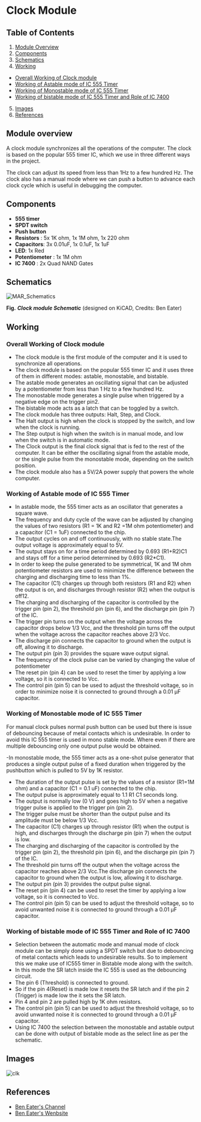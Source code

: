 # Clock Module
## Table of Contents
1.  [Module Overview](#module-overview)
2.  [Components](#components)
3.  [Schematics](#schematics)
4.  [Working](#working)
-   [Overall Working of Clock module](#overall-working-of-clock-module)
-   [Working of Astable mode of IC 555 Timer](#working-of-astable-mode-of-ic-555-timer)
-   [Working of Monostable mode of IC 555 Timer](#working-of-monostable-mode-of-ic-555-timer)
-   [Working of bistable mode of IC 555 Timer and Role of IC 7400](#working-of-bistable-mode-of-ic-555-timer-and-role-of-ic-7400)
5.  [Images](#images)
6.  [References](#references)
   
## Module overview

A clock module synchronizes all the operations of the computer. The clock is based on the popular 555 timer IC, which we use in three different ways in the project.

The clock can adjust its speed from less than 1Hz to a few hundred Hz. The clock also has a manual mode where we can push a button to advance each clock cycle which is useful in debugging the computer.

## Components
- **555 timer**
- **SPDT switch**
- **Push button**
- **Resistors** : 5x 1K ohm, 1x 1M ohm, 1x 220 ohm
- **Capacitors**: 3x 0.01uF, 1x 0.1uF, 1x 1uF
- **LED**: 1x Red
- **Potentiometer** : 1x 1M ohm
- **IC 7400** : 2x Quad NAND Gates

## Schematics

![MAR_Schematics](https://eater.net/schematics/clock.png)

**Fig.** ***Clock module Schematic*** (designed on KiCAD, Credits: Ben Eater)

## Working

### Overall Working of Clock module

- The clock module is the first module of the computer and it is used to synchronize all operations.
- The clock module is based on the popular 555 timer IC and it uses three of them in different modes: astable, monostable, and bistable.
- The astable mode generates an oscillating signal that can be adjusted by a potentiometer from less than 1 Hz to a few hundred Hz.
- The monostable mode generates a single pulse when triggered by a negative edge on the trigger pin2.
- The bistable mode acts as a latch that can be toggled by a switch.
- The clock module has three outputs: Halt, Step, and Clock.
- The Halt output is high when the clock is stopped by the switch, and low when the clock is running.
- The Step output is high when the switch is in manual mode, and low when the switch is in automatic mode.
- The Clock output is the final clock signal that is fed to the rest of the computer. It can be either the oscillating signal from the astable mode, or the single pulse from the monostable mode, depending on the switch position.
- The clock module also has a 5V/2A power supply that powers the whole computer.

### Working of Astable mode of IC 555 Timer

- In astable mode, the 555 timer acts as an oscillator that generates a square wave.
- The frequency and duty cycle of the wave can be adjusted by changing the values of two resistors (R1 = 1K and R2 =1M ohm potentiometer) and a capacitor (C1 = 1uF) connected to the chip.
- The output cycles on and off continuously, with no stable state.The output voltage is approximately equal to 5V.
- The output stays on for a time period determined by 0.693 (R1+R2)C1 and stays off for a time period determined by 0.693 (R2*C1).
- In order to keep the pulse generated to be symmetrical, 1K and 1M ohm potentiometer resistors are used to minimize the difference between the charging and discharging time to less than 1%.
- The capacitor (C1) charges up through both resistors (R1 and R2) when the output is on, and discharges through resistor (R2) when the output is off12.
- The charging and discharging of the capacitor is controlled by the trigger pin (pin 2), the threshold pin (pin 6), and the discharge pin (pin 7) of the IC.
- The trigger pin turns on the output when the voltage across the capacitor drops below 1/3 Vcc, and the threshold pin turns off the output when the voltage across the capacitor reaches above 2/3 Vcc.
- The discharge pin connects the capacitor to ground when the output is off, allowing it to discharge.
- The output pin (pin 3) provides the square wave output signal.
- The frequency of the clock pulse can be varied by changing the value of potentiometer
- The reset pin (pin 4) can be used to reset the timer by applying a low voltage, so it is connected to Vcc.
- The control pin (pin 5) can be used to adjust the threshold voltage, so in order to minimize noise it is connected to ground through a 0.01 μF capacitor.

### Working of Monostable mode of IC 555 Timer

For manual clock pulses normal push button can be used but there is issue of debouncing because of metal contacts which is undesirable. In order to avoid this IC 555 timer is used in mono stable mode.
Where even if there are multiple debouncing only one output pulse would be obtained.

-In monostable mode, the 555 timer acts as a one-shot pulse generator that produces a single output pulse of a fixed duration when triggered by the pushbutton which is pulled to 5V by 1K resistor.
- The duration of the output pulse is set by the values of a resistor (R1=1M ohm) and a capacitor (C1 = 0.1 uF) connected to the chip.
- The output pulse is approximately equal to 1.1 R1 C1 seconds long.
- The output is normally low (0 V) and goes high to 5V when a negative trigger pulse is applied to the trigger pin (pin 2).
- The trigger pulse must be shorter than the output pulse and its amplitude must be below 1/3 Vcc.
- The capacitor (C1) charges up through resistor (R1) when the output is high, and discharges through the discharge pin (pin 7) when the output is low.
- The charging and discharging of the capacitor is controlled by the trigger pin (pin 2), the threshold pin (pin 6), and the discharge pin (pin 7) of the IC.
- The threshold pin turns off the output when the voltage across the capacitor reaches above 2/3 Vcc.The discharge pin connects the capacitor to ground when the output is low, allowing it to discharge.
- The output pin (pin 3) provides the output pulse signal.
- The reset pin (pin 4) can be used to reset the timer by applying a low voltage, so it is connected to Vcc.
- The control pin (pin 5) can be used to adjust the threshold voltage, so to avoid unwanted noise it is connected to ground through a 0.01 μF capacitor.

### Working of bistable mode of IC 555 Timer and Role of IC 7400

- Selection between the automatic mode and manual mode of clock module can be simply done using a SPDT switch but due to debouncing of metal contacts which leads to undesirable results. So to implement this we make use of IC555 timer in Bistable mode along with the switch.
- In this mode the SR latch inside the IC 555 is used as the debouncing circuit.
- The pin 6 (Threshold) is connected to ground.
- So if the pin 4(Reset) is made low it resets the SR latch and if the pin 2 (Trigger) is made low the it sets the SR latch.
- Pin 4 and pin 2 are pulled  high by 1K ohm resistors.  
- The control pin (pin 5) can be used to adjust the threshold voltage, so to avoid unwanted noise it is connected to ground through a 0.01 μF capacitor.
- Using IC 7400 the selection between the monostable and astable output can be done with output of bistable mode as the select line as per the schematic.


## Images
![clk](https://github.com/Abhilash-bhat/EightBitComputer/assets/132778360/b3825cc1-f535-4656-8c60-620513b76d95)


## References 


* [Ben Eater's Channel](https://www.youtube.com/playlist?list=PLowKtXNTBypGqImE405J2565dvjafglHU)
* [Ben Eater's Wenbsite ](https://eater.net/8bit/alu)

 
